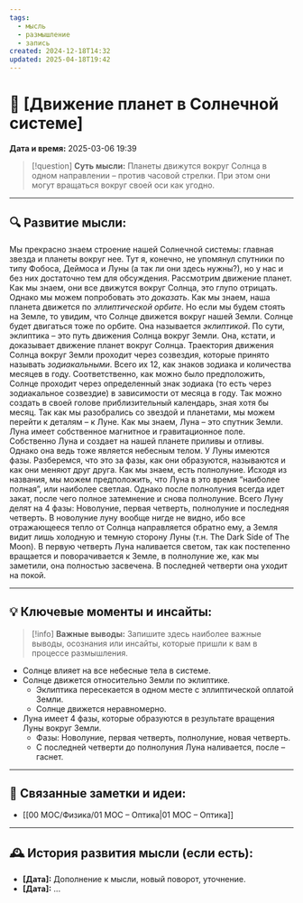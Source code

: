 ```yaml
---
tags:
  - мысль
  - размышление
  - запись
created: 2024-12-18T14:32
updated: 2025-04-18T19:42
---
```


# 💭  [Движение планет в Солнечной системе]

**Дата и время:** 2025-03-06 19:39

> [!question] **Суть мысли:**
> Планеты движутся вокруг Солнца в одном направлении – против часовой стрелки. При этом они могут вращаться вокруг своей оси как угодно. 

---

## 🔍 Развитие мысли:

Мы прекрасно знаем строение нашей Солнечной системы: главная звезда и планеты вокруг нее. Тут я, конечно, не упомянул спутники по типу Фобоса, Деймоса и Луны (а так ли они здесь нужны?), но у нас и без них достаточно тем для обсуждения. 
Рассмотрим движение планет. Как мы знаем, они все движутся вокруг Солнца, это глупо отрицать. Однако мы можем попробовать это *доказать*. Как мы знаем, наша планета движется по *эллиптической орбите*. Но если мы будем стоять на Земле, то увидим, что Солнце движется вокруг нашей Земли. Солнце будет двигаться тоже по орбите. Она называется *эклиптикой*. По сути, эклиптика – это путь движения Солнца вокруг Земли. Она, кстати, и доказывает движение планет вокруг Солнца.
Траектория движения Солнца вокруг Земли проходит через созвездия, которые принято называть *зодиакальными*. Всего их 12, как знаков зодиака и количества месяцев в году. Соответственно, как можно было предположить, Солнце проходит через определенный знак зодиака (то есть через зодиакальное созвездие) в зависимости от месяца в году. Так можно создать в своей голове приблизительный календарь, зная хотя бы месяц. 
Так как мы разобрались со звездой и планетами, мы можем перейти к деталям – к Луне. 
Как мы знаем, Луна – это спутник Земли. Луна имеет собственное магнитное и гравитационное поле. Собственно Луна и создает на нашей планете приливы и отливы. Однако она ведь тоже является небесным телом.
У Луны имеются фазы. Разберемся, что это за фазы, как они образуются, называются и как они меняют друг друга. 
Как мы знаем, есть полнолуние. Исходя из названия, мы можем предположить, что Луна в это время “наиболее полная”, или наиболее светлая. Однако после полнолуния всегда идет закат, после чего полное затемнение и снова полнолуние. 
Всего Луну делят на 4 фазы: Новолуние, первая четверть, полнолуние и последняя четверть. 
В новолуние луну вообще нигде не видно, ибо все отражающееся тепло от Солнца направляется обратно ему, а Земля видит лишь холодную и темную сторону Луны (т.н. The Dark Side of The Moon). 
В первую четверть Луна наливается светом, так как постепенно вращается и поворачивается к Земле, в полнолуние же, как мы заметили, она полностью засвечена. В последней четверти она уходит на покой.


---

## 💡 Ключевые моменты и инсайты:

> [!info] **Важные выводы:**
> Запишите здесь наиболее важные выводы, осознания или инсайты, которые пришли к вам в процессе размышления.

- Солнце влияет на все небесные тела в системе.
- Солнце движется относительно Земли по эклиптике. 
	- Эклиптика пересекается в одном месте с эллиптической оплатой Земли. 
	- Солнце движется неравномерно. 
- Луна имеет 4 фазы, которые образуются в результате вращения Луны вокруг Земли.
	- Фазы: Новолуние, первая четверть, полнолуние, новая четверть.
	- С последней четверти до полнолуния Луна наливается, после – гаснет.

---
 
## 🔄 Связанные заметки и идеи:

- [[00 MOC/Физика/01 МОС – Оптика|01 МОС – Оптика]]

---

## 🕰️ История развития мысли (если есть):

* **[Дата]:**  Дополнение к мысли, новый поворот, уточнение.
* **[Дата]:**  ...
